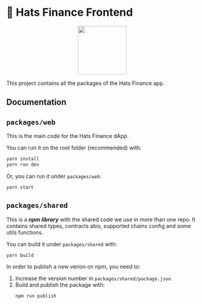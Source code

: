 # 🎩 Hats Finance Frontend

<p align="center">
  <a href="https://app.hats.finance">
      <img src="https://app.hats.finance/logo.png" height="128">
  </a>
</p>

This project contains all the packages of the Hats Finance app.

## Documentation

## `packages/web`
This is the main code for the Hats Finance dApp.

You can run it on the root folder (recommended) with:
```sh
yarn install
yarn run dev
```

Or, you can run it under `packages/web`:
```sh
yarn start
```

## `packages/shared`
This is a ***npm library*** with the shared code we use in more than one repo.
It contains shared types, contracts abis, supported chains config and some utils functions.

You can build it under `packages/shared` with:
```sh
yarn build
```

In order to publish a new verion on npm, you need to:

1. Increase the version number in `packages/shared/package.json`.
2. Build and publish the package with:
    ```sh
    npm run publish
    ```